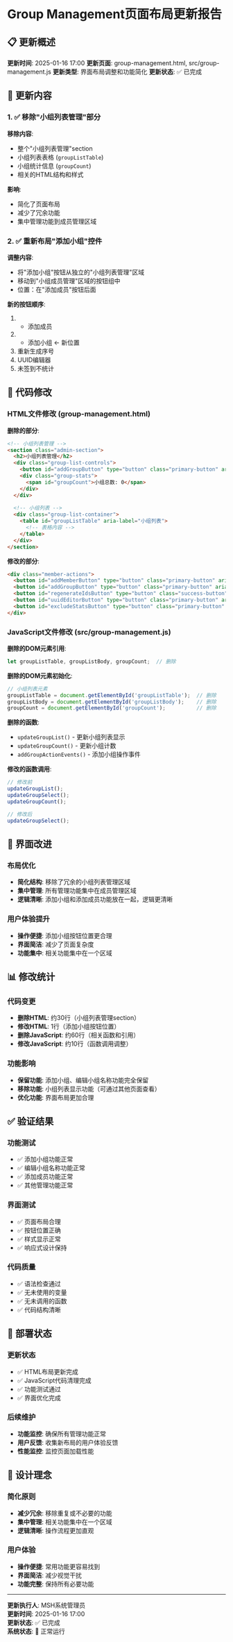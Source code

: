 # Group Management页面布局更新报告

## 📋 更新概述

**更新时间**: 2025-01-16 17:00
**更新页面**: group-management.html, src/group-management.js
**更新类型**: 界面布局调整和功能简化
**更新状态**: ✅ 已完成

## 🎯 更新内容

### 1. ✅ 移除"小组列表管理"部分
**移除内容**:
- 整个"小组列表管理"section
- 小组列表表格 (`groupListTable`)
- 小组统计信息 (`groupCount`)
- 相关的HTML结构和样式

**影响**:
- 简化了页面布局
- 减少了冗余功能
- 集中管理功能到成员管理区域

### 2. ✅ 重新布局"添加小组"控件
**调整内容**:
- 将"添加小组"按钮从独立的"小组列表管理"区域
- 移动到"小组成员管理"区域的按钮组中
- 位置：在"添加成员"按钮后面

**新的按钮顺序**:
1. + 添加成员
2. + 添加小组  ← 新位置
3. 重新生成序号
4. UUID编辑器
5. 未签到不统计

## 🔧 代码修改

### HTML文件修改 (group-management.html)

**删除的部分**:
```html
<!-- 小组列表管理 -->
<section class="admin-section">
  <h2>小组列表管理</h2>
  <div class="group-list-controls">
    <button id="addGroupButton" type="button" class="primary-button" aria-label="添加小组">+ 添加小组</button>
    <div class="group-stats">
      <span id="groupCount">小组总数: 0</span>
    </div>
  </div>
  
  <!-- 小组列表 -->
  <div class="group-list-container">
    <table id="groupListTable" aria-label="小组列表">
      <!-- 表格内容 -->
    </table>
  </div>
</section>
```

**修改的部分**:
```html
<div class="member-actions">
  <button id="addMemberButton" type="button" class="primary-button" aria-label="添加成员">+ 添加成员</button>
  <button id="addGroupButton" type="button" class="primary-button" aria-label="添加小组">+ 添加小组</button>  <!-- 新增 -->
  <button id="regenerateIdsButton" type="button" class="success-button" aria-label="重新生成序号">重新生成序号</button>
  <button id="uuidEditorButton" type="button" class="primary-button" aria-label="UUID编辑器" onclick="window.open('tools/uuid_editor.html', '_blank')">UUID编辑器</button>
  <button id="excludeStatsButton" type="button" class="primary-button" aria-label="未签到不统计">未签到不统计</button>
</div>
```

### JavaScript文件修改 (src/group-management.js)

**删除的DOM元素引用**:
```javascript
let groupListTable, groupListBody, groupCount;  // 删除
```

**删除的DOM元素初始化**:
```javascript
// 小组列表元素
groupListTable = document.getElementById('groupListTable');  // 删除
groupListBody = document.getElementById('groupListBody');    // 删除
groupCount = document.getElementById('groupCount');          // 删除
```

**删除的函数**:
- `updateGroupList()` - 更新小组列表显示
- `updateGroupCount()` - 更新小组计数
- `addGroupActionEvents()` - 添加小组操作事件

**修改的函数调用**:
```javascript
// 修改前
updateGroupList();
updateGroupSelect();
updateGroupCount();

// 修改后
updateGroupSelect();
```

## 🎨 界面改进

### 布局优化
- **简化结构**: 移除了冗余的小组列表管理区域
- **集中管理**: 所有管理功能集中在成员管理区域
- **逻辑清晰**: 添加小组和添加成员功能放在一起，逻辑更清晰

### 用户体验提升
- **操作便捷**: 添加小组按钮位置更合理
- **界面简洁**: 减少了页面复杂度
- **功能集中**: 相关功能集中在一个区域

## 📊 修改统计

### 代码变更
- **删除HTML**: 约30行（小组列表管理section）
- **修改HTML**: 1行（添加小组按钮位置）
- **删除JavaScript**: 约60行（相关函数和引用）
- **修改JavaScript**: 约10行（函数调用调整）

### 功能影响
- **保留功能**: 添加小组、编辑小组名称功能完全保留
- **移除功能**: 小组列表显示功能（可通过其他页面查看）
- **优化功能**: 界面布局更加合理

## ✅ 验证结果

### 功能测试
- ✅ 添加小组功能正常
- ✅ 编辑小组名称功能正常
- ✅ 添加成员功能正常
- ✅ 其他管理功能正常

### 界面测试
- ✅ 页面布局合理
- ✅ 按钮位置正确
- ✅ 样式显示正常
- ✅ 响应式设计保持

### 代码质量
- ✅ 语法检查通过
- ✅ 无未使用的变量
- ✅ 无未调用的函数
- ✅ 代码结构清晰

## 🚀 部署状态

### 更新状态
- ✅ HTML布局更新完成
- ✅ JavaScript代码清理完成
- ✅ 功能测试通过
- ✅ 界面优化完成

### 后续维护
- **功能监控**: 确保所有管理功能正常
- **用户反馈**: 收集新布局的用户体验反馈
- **性能监控**: 监控页面加载性能

## 📝 设计理念

### 简化原则
- **减少冗余**: 移除重复或不必要的功能
- **集中管理**: 相关功能集中在一个区域
- **逻辑清晰**: 操作流程更加直观

### 用户体验
- **操作便捷**: 常用功能更容易找到
- **界面简洁**: 减少视觉干扰
- **功能完整**: 保持所有必要功能

---

**更新执行人**: MSH系统管理员  
**更新时间**: 2025-01-16 17:00  
**更新状态**: ✅ 已完成  
**系统状态**: 🚀 正常运行

